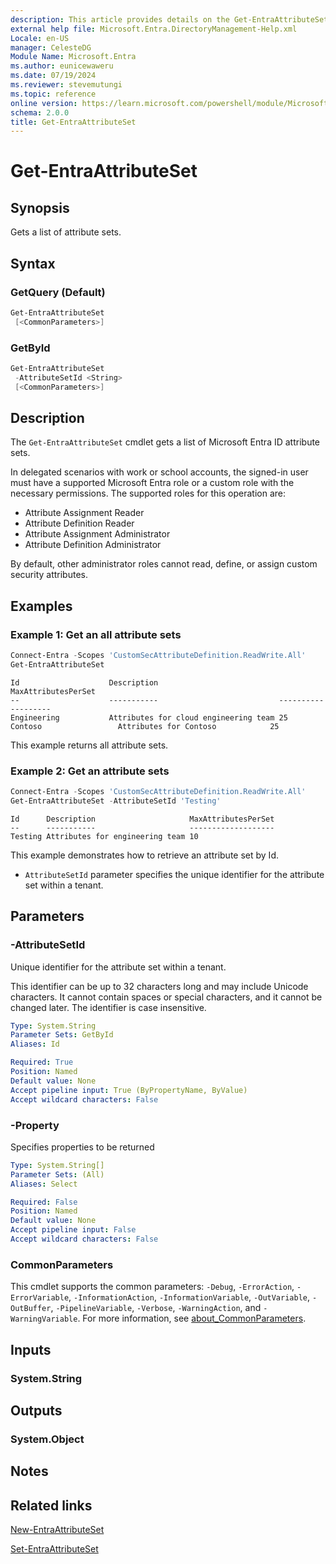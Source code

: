 ```yaml
---
description: This article provides details on the Get-EntraAttributeSet command.
external help file: Microsoft.Entra.DirectoryManagement-Help.xml
Locale: en-US
manager: CelesteDG
Module Name: Microsoft.Entra
ms.author: eunicewaweru
ms.date: 07/19/2024
ms.reviewer: stevemutungi
ms.topic: reference
online version: https://learn.microsoft.com/powershell/module/Microsoft.Entra/Get-EntraAttributeSet
schema: 2.0.0
title: Get-EntraAttributeSet
---
```


# Get-EntraAttributeSet

## Synopsis

Gets a list of attribute sets.

## Syntax

### GetQuery (Default)

```powershell
Get-EntraAttributeSet
 [<CommonParameters>]
```

### GetById

```powershell
Get-EntraAttributeSet
 -AttributeSetId <String>
 [<CommonParameters>]
```

## Description

The `Get-EntraAttributeSet` cmdlet gets a list of Microsoft Entra ID attribute sets.

In delegated scenarios with work or school accounts, the signed-in user must have a supported Microsoft Entra role or a custom role with the necessary permissions. The supported roles for this operation are:

- Attribute Assignment Reader
- Attribute Definition Reader
- Attribute Assignment Administrator
- Attribute Definition Administrator

By default, other administrator roles cannot read, define, or assign custom security attributes.

## Examples

### Example 1: Get an all attribute sets

```powershell
Connect-Entra -Scopes 'CustomSecAttributeDefinition.ReadWrite.All'
Get-EntraAttributeSet 
```

```Output
Id                    Description                           MaxAttributesPerSet
--                    -----------                           -------------------
Engineering           Attributes for cloud engineering team 25
Contoso                 Attributes for Contoso            25
```

This example returns all attribute sets.

### Example 2: Get an attribute sets

```powershell
Connect-Entra -Scopes 'CustomSecAttributeDefinition.ReadWrite.All'
Get-EntraAttributeSet -AttributeSetId 'Testing'
```

```Output
Id      Description                     MaxAttributesPerSet
--      -----------                     -------------------
Testing Attributes for engineering team 10
```

This example demonstrates how to retrieve an attribute set by Id.

- `AttributeSetId` parameter specifies the unique identifier for the attribute set within a tenant.

## Parameters

### -AttributeSetId

Unique identifier for the attribute set within a tenant. 

This identifier can be up to 32 characters long and may include Unicode characters. It cannot contain spaces or special characters, and it cannot be changed later. The identifier is case insensitive.

```yaml
Type: System.String
Parameter Sets: GetById
Aliases: Id

Required: True
Position: Named
Default value: None
Accept pipeline input: True (ByPropertyName, ByValue)
Accept wildcard characters: False
```

### -Property

Specifies properties to be returned

```yaml
Type: System.String[]
Parameter Sets: (All)
Aliases: Select

Required: False
Position: Named
Default value: None
Accept pipeline input: False
Accept wildcard characters: False
```

### CommonParameters

This cmdlet supports the common parameters: `-Debug`, `-ErrorAction`, `-ErrorVariable`, `-InformationAction`, `-InformationVariable`, `-OutVariable`, `-OutBuffer`, `-PipelineVariable`, `-Verbose`, `-WarningAction`, and `-WarningVariable`. For more information, see [about_CommonParameters](https://go.microsoft.com/fwlink/?LinkID=113216).

## Inputs

### System.String

## Outputs

### System.Object

## Notes

## Related links

[New-EntraAttributeSet](New-EntraAttributeSet.md)

[Set-EntraAttributeSet](Set-EntraAttributeSet.md)
